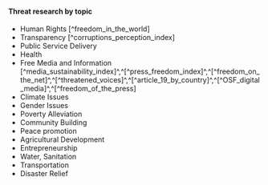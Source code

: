 
#### Threat research by topic

  * Human  Rights [^freedom_in_the_world]
  * Transparency [^corruptions_perception_index]
  * Public  Service  Delivery
  * Health
  * Free  Media  and  Information [^media_sustainability_index]^,^[^press_freedom_index]^,^[^freedom_on_the_net]^,^[^threatened_voices]^,^[^article_19_by_country]^,^[^OSF_digital_media]^,^[^freedom_of_the_press]
  * Climate  Issues
  * Gender  Issues
  * Poverty  Alleviation
  * Community  Building
  * Peace  promotion
  * Agricultural  Development
  * Entrepreneurship
  * Water,  Sanitation
  * Transportation
  * Disaster  Relief
